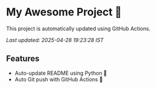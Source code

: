 # My Awesome Project 🚀

This project is automatically updated using GitHub Actions.

_Last updated: 2025-04-28 19:23:28 IST_

## Features
- Auto-update README using Python 🐍
- Auto Git push with GitHub Actions 🤖

